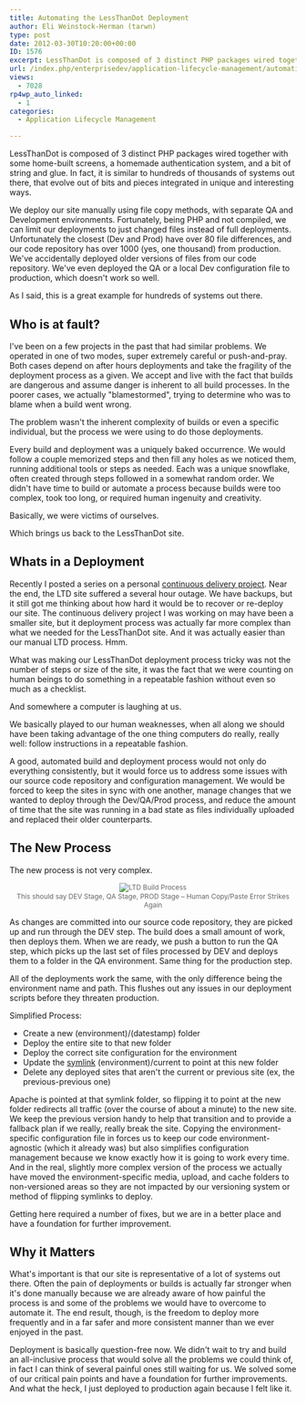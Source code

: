 ```yaml
---
title: Automating the LessThanDot Deployment
author: Eli Weinstock-Herman (tarwn)
type: post
date: 2012-03-30T10:20:00+00:00
ID: 1576
excerpt: LessThanDot is composed of 3 distinct PHP packages wired together with some home-built screens, a homemade authentication system, and a bit of string and glue. In fact, it is similar to hundreds of thousands of systems out there, that evolve out of bits and pieces integrated in unique and interesting ways.
url: /index.php/enterprisedev/application-lifecycle-management/automating-the-lessthandot-deployment/
views:
  - 7028
rp4wp_auto_linked:
  - 1
categories:
  - Application Lifecycle Management

---
```

LessThanDot is composed of 3 distinct PHP packages wired together with some home-built screens, a homemade authentication system, and a bit of string and glue. In fact, it is similar to hundreds of thousands of systems out there, that evolve out of bits and pieces integrated in unique and interesting ways. 

We deploy our site manually using file copy methods, with separate QA and Development environments. Fortunately, being PHP and not compiled, we can limit our deployments to just changed files instead of full deployments. Unfortunately the closest (Dev and Prod) have over 80 file differences, and our code repository has over 1000 (yes, one thousand) from production. We've accidentally deployed older versions of files from our code repository. We've even deployed the QA or a local Dev configuration file to production, which doesn't work so well. 

As I said, this is a great example for hundreds of systems out there.

## Who is at fault?

I've been on a few projects in the past that had similar problems. We operated in one of two modes, super extremely careful or push-and-pray. Both cases depend on after hours deployments and take the fragility of the deployment process as a given. We accept and live with the fact that builds are dangerous and assume danger is inherent to all build processes. In the poorer cases, we actually "blamestormed", trying to determine who was to blame when a build went wrong.

The problem wasn't the inherent complexity of builds or even a specific individual, but the process we were using to do those deployments.

Every build and deployment was a uniquely baked occurrence. We would follow a couple memorized steps and then fill any holes as we noticed them, running additional tools or steps as needed. Each was a unique snowflake, often created through steps followed in a somewhat random order. We didn't have time to build or automate a process because builds were too complex, took too long, or required human ingenuity and creativity.

Basically, we were victims of ourselves.

Which brings us back to the LessThanDot site.

## Whats in a Deployment

Recently I posted a series on a personal [continuous delivery project][1]. Near the end, the LTD site suffered a several hour outage. We have backups, but it still got me thinking about how hard it would be to recover or re-deploy our site. The continuous delivery project I was working on may have been a smaller site, but it deployment process was actually far more complex than what we needed for the LessThanDot site. And it was actually easier than our manual LTD process. Hmm.

What was making our LessThanDot deployment process tricky was not the number of steps or size of the site, it was the fact that we were counting on human beings to do something in a repeatable fashion without even so much as a checklist.

And somewhere a computer is laughing at us.

We basically played to our human weaknesses, when all along we should have been taking advantage of the one thing computers do really, really well: follow instructions in a repeatable fashion.

A good, automated build and deployment process would not only do everything consistently, but it would force us to address some issues with our source code repository and configuration management. We would be forced to keep the sites in sync with one another, manage changes that we wanted to deploy through the Dev/QA/Prod process, and reduce the amount of time that the site was running in a bad state as files individually uploaded and replaced their older counterparts.

## The New Process

The new process is not very complex. 

<div style="text-align: center; color: #666666; font-size: .85em;">
  <img src="http://www.tiernok.com/LTDBlog/LTDBuild.png" alt="LTD Build Process" /><br /> This should say DEV Stage, QA Stage, PROD Stage – Human Copy/Paste Error Strikes Again
</div>

As changes are committed into our source code repository, they are picked up and run through the DEV step. The build does a small amount of work, then deploys them. When we are ready, we push a button to run the QA step, which picks up the last set of files processed by DEV and deploys them to a folder in the QA environment. Same thing for the production step.

All of the deployments work the same, with the only difference being the environment name and path. This flushes out any issues in our deployment scripts before they threaten production. 

Simplified Process:

  * Create a new (environment)/(datestamp) folder
  * Deploy the entire site to that new folder
  * Deploy the correct site configuration for the environment
  * Update the <a href="http://en.wikipedia.org/wiki/Symbolic_link" title="Symbolic Link at Wikipedia" target="_blank">symlink</a> (environment)/current to point at this new folder
  * Delete any deployed sites that aren't the current or previous site (ex, the previous-previous one)

Apache is pointed at that symlink folder, so flipping it to point at the new folder redirects all traffic (over the course of about a minute) to the new site. We keep the previous version handy to help that transition and to provide a fallback plan if we really, really break the site. Copying the environment-specific configuration file in forces us to keep our code environment-agnostic (which it already was) but also simplifies configuration management because we know exactly how it is going to work every time. And in the real, slightly more complex version of the process we actually have moved the environment-specific media, upload, and cache folders to non-versioned areas so they are not impacted by our versioning system or method of flipping symlinks to deploy.

Getting here required a number of fixes, but we are in a better place and have a foundation for further improvement. 

## Why it Matters

What's important is that our site is representative of a lot of systems out there. Often the pain of deployments or builds is actually far stronger when it's done manually because we are already aware of how painful the process is and some of the problems we would have to overcome to automate it. The end result, though, is the freedom to deploy more frequently and in a far safer and more consistent manner than we ever enjoyed in the past.

Deployment is basically question-free now. We didn't wait to try and build an all-inclusive process that would solve all the problems we could think of, in fact I can think of several painful ones still waiting for us. We solved some of our critical pain points and have a foundation for further improvements. And what the heck, I just deployed to production again because I felt like it.

 [1]: http://wiki.ltd.local/index.php/Eli%27s_Continuous_Delivery_Project "My Continuous Delivery Project posts"